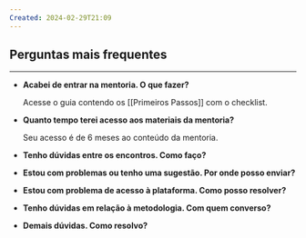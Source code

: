 ```yaml
---
Created: 2024-02-29T21:09
---
```

  

## Perguntas mais frequentes

---

  

- **Acabei de entrar na mentoria. O que fazer?**
    
    Acesse o guia contendo os [[Primeiros Passos]] com o checklist.
    
- **Quanto tempo terei acesso aos materiais da mentoria?**
    
    Seu acesso é de 6 meses ao conteúdo da mentoria.
    
- **Tenho dúvidas entre os encontros. Como faço?**
- **Estou com problemas ou tenho uma sugestão. Por onde posso enviar?**
- **Estou com problema de acesso à plataforma. Como posso resolver?**
- **Tenho dúvidas em relação à metodologia. Com quem converso?**
- **Demais dúvidas. Como resolvo?**